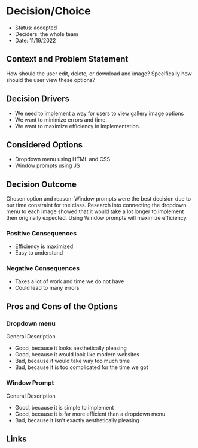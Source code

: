 # Decision/Choice
- Status: accepted  
- Deciders: the whole team
- Date: 11/19/2022

## Context and Problem Statement
How should the user edit, delete, or download and image? Specifically how should the user view these options?

## Decision Drivers
- We need to implement a way for users to view gallery image options
- We want to minimize errors and time.
- We want to maximize efficiency in implementation.

## Considered Options
- Dropdown menu using HTML and CSS
- Window prompts using JS

## Decision Outcome
Chosen option and reason: Window prompts were the best decision due to our time constraint for the class. Research into connecting the dropdown menu to each image showed that it would take a lot longer to implement then originally expected. Using Window prompts will maximize efficiency.

### Positive Consequences <!-- optional -->
- Efficiency is maximized
- Easy to understand

### Negative Consequences <!-- optional -->
- Takes a lot of work and time we do not have
- Could lead to many errors

## Pros and Cons of the Options <!-- optional -->

### Dropdown menu
General Description <!-- optional -->
- Good, because it looks aesthetically pleasing
- Good, because it would look like modern websites
- Bad, because it would take way too much time
- Bad, because it is too complicated for the time we got

### Window Prompt
General Description <!-- optional -->
- Good, because it is simple to implement
- Good, because it is far more efficient than a dropdown menu
- Bad, because it isn't exactly aesthetically pleasing

## Links 

